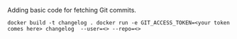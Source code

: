 Adding basic code for fetching Git commits.

`
docker build -t changelog .
docker run -e GIT_ACCESS_TOKEN=<your token comes here> changelog  --user=<> --repo=<>
`
